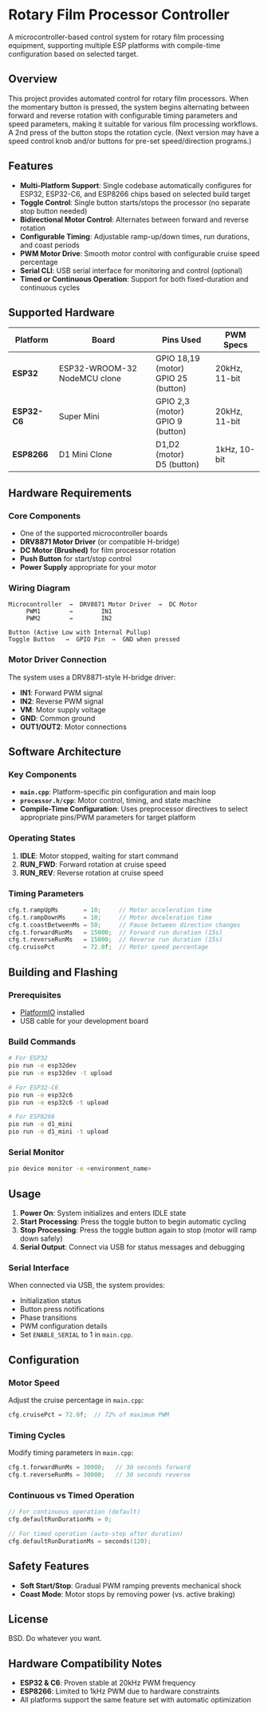 # Rotary Film Processor Controller

A microcontroller-based control system for rotary film processing equipment, supporting multiple ESP platforms with compile-time configuration based on selected target.

## Overview

This project provides automated control for rotary film processors. When the momentary button is pressed, the system begins alternating between forward and reverse rotation with configurable timing parameters and speed parameters, making it suitable for various film processing workflows. A 2nd press of the button stops the rotation cycle. (Next version may have a speed control knob and/or buttons for pre-set speed/direction programs.)

## Features

- **Multi-Platform Support**: Single codebase automatically configures for ESP32, ESP32-C6, and ESP8266 chips based on selected build target
- **Toggle Control**: Single button starts/stops the processor (no separate stop button needed)
- **Bidirectional Motor Control**: Alternates between forward and reverse rotation
- **Configurable Timing**: Adjustable ramp-up/down times, run durations, and coast periods
- **PWM Motor Drive**: Smooth motor control with configurable cruise speed percentage
- **Serial CLI**: USB serial interface for monitoring and control (optional)
- **Timed or Continuous Operation**: Support for both fixed-duration and continuous cycles

## Supported Hardware

| Platform | Board | Pins Used | PWM Specs |
|----------|-------|-----------|-----------|
| **ESP32** | ESP32-WROOM-32 NodeMCU clone | GPIO 18,19 (motor)<br/>GPIO 25 (button) | 20kHz, 11-bit |
| **ESP32-C6** | Super Mini | GPIO 2,3 (motor)<br/>GPIO 9 (button) | 20kHz, 11-bit |
| **ESP8266** | D1 Mini Clone | D1,D2 (motor)<br/>D5 (button) | 1kHz, 10-bit |

## Hardware Requirements

### Core Components
- One of the supported microcontroller boards
- **DRV8871 Motor Driver** (or compatible H-bridge)
- **DC Motor (Brushed)** for film processor rotation
- **Push Button** for start/stop control
- **Power Supply** appropriate for your motor

### Wiring Diagram

```
Microcontroller  →  DRV8871 Motor Driver  →  DC Motor
     PWM1        →        IN1
     PWM2        →        IN2
     
Button (Active Low with Internal Pullup)
Toggle Button   →  GPIO Pin  →  GND when pressed
```

### Motor Driver Connection
The system uses a DRV8871-style H-bridge driver:
- **IN1**: Forward PWM signal
- **IN2**: Reverse PWM signal
- **VM**: Motor supply voltage
- **GND**: Common ground
- **OUT1/OUT2**: Motor connections

## Software Architecture

### Key Components

- **`main.cpp`**: Platform-specific pin configuration and main loop
- **`processor.h/cpp`**: Motor control, timing, and state machine
- **Compile-Time Configuration**: Uses preprocessor directives to select appropriate pins/PWM parameters for target platform

### Operating States

1. **IDLE**: Motor stopped, waiting for start command
2. **RUN_FWD**: Forward rotation at cruise speed
3. **RUN_REV**: Reverse rotation at cruise speed

### Timing Parameters

```cpp
cfg.t.rampUpMs       = 10;     // Motor acceleration time
cfg.t.rampDownMs     = 10;     // Motor deceleration time  
cfg.t.coastBetweenMs = 50;     // Pause between direction changes
cfg.t.forwardRunMs   = 15000;  // Forward run duration (15s)
cfg.t.reverseRunMs   = 15000;  // Reverse run duration (15s)
cfg.cruisePct        = 72.0f;  // Motor speed percentage
```

## Building and Flashing

### Prerequisites
- [PlatformIO](https://platformio.org/) installed
- USB cable for your development board

### Build Commands

```bash
# For ESP32
pio run -e esp32dev
pio run -e esp32dev -t upload

# For ESP32-C6 
pio run -e esp32c6
pio run -e esp32c6 -t upload

# For ESP8266
pio run -e d1_mini
pio run -e d1_mini -t upload
```

### Serial Monitor
```bash
pio device monitor -e <environment_name>
```

## Usage

1. **Power On**: System initializes and enters IDLE state
2. **Start Processing**: Press the toggle button to begin automatic cycling
3. **Stop Processing**: Press the toggle button again to stop (motor will ramp down safely)
4. **Serial Output**: Connect via USB for status messages and debugging

### Serial Interface

When connected via USB, the system provides:
- Initialization status
- Button press notifications  
- Phase transitions
- PWM configuration details
- Set `ENABLE_SERIAL` to 1 in `main.cpp`.

## Configuration

### Motor Speed
Adjust the cruise percentage in `main.cpp`:
```cpp
cfg.cruisePct = 72.0f;  // 72% of maximum PWM
```

### Timing Cycles
Modify timing parameters in `main.cpp`:
```cpp
cfg.t.forwardRunMs = 30000;   // 30 seconds forward
cfg.t.reverseRunMs = 30000;   // 30 seconds reverse
```

### Continuous vs Timed Operation
```cpp
// For continuous operation (default)
cfg.defaultRunDurationMs = 0;

// For timed operation (auto-stop after duration)
cfg.defaultRunDurationMs = seconds(120);
```

## Safety Features

- **Soft Start/Stop**: Gradual PWM ramping prevents mechanical shock
- **Coast Mode**: Motor stops by removing power (vs. active braking)


## License

BSD. Do whatever you want.

## Hardware Compatibility Notes

- **ESP32 & C6**: Proven stable at 20kHz PWM frequency
- **ESP8266**: Limited to 1kHz PWM due to hardware constraints
- All platforms support the same feature set with automatic optimization
